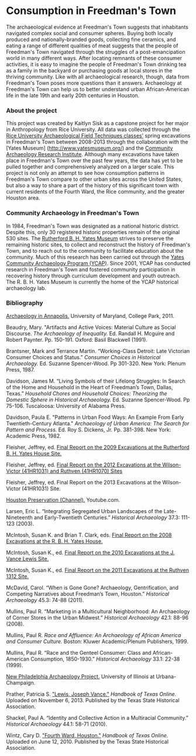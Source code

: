 <h1><a id="top">Consumption in Freedman's Town</a></h1>

The archaeological evidence at Freedman's Town suggests that inhabitants navigated complex social and consumer spheres. Buying both locally produced and nationally-branded goods, collecting fine ceramics, and eating a range of different qualities of meat suggests that the people of Freedman's Town navigated through the struggles of a post-emancipation world in many different ways. After locating remnants of these consumer activities, it is easy to imagine the people of Freedman's Town drinking tea as a family in the backyard or purchasing goods at local stores in the thriving community. Like with all archaeological research, though, data from Freedman's Town poses more questions than it answers. Archaeology at Freedman's Town can help us to better understand urban African-American life in the late 19th and early 20th centuries in Houston.

<h3><a id="about">About the project</a></h3>

This project was created by Kaitlyn Sisk as a capstone project for her major in Anthropology from Rice University. All data was collected through the [Rice University Archaeological Field Techniques classes'](http://freedmanstownarchaeology.rice.edu/index.html) spring excavations in Freedman's Town between 2008-2013 through the collaboration with the [Yates Museum] (http://www.yatesmuseum.org/) and the [Community Archaeology Research Institute](http://www.publicarchaeology.org/CARI/). Although many excavations have taken place in Freedman's Town over the past few years, the data has yet to be pulled together and comprehensively analyzed on a larger scale. This project is not only an attempt to see how consumption patterns in Freedman's Town compare to other urban sites across the United States, but also a way to share a part of the history of this significant town with current residents of the Fourth Ward, the Rice community, and the greater Houston area. 

<h3><a id="community">Community Archaeology in Freedman's Town</a></h3>

In 1984, Freedman's Town was designated as a national historic district. Despite this, only 30 registered historic properties remain of the original 530 sites. The [Rutherford B. H. Yates Museum](http://www.yatesmuseum.org/) strives to preserve the remaining historic sites, to collect and reconstruct the history of Freedman's Town, and to reach out to the community to facilitate education about the community. Much of this research has been carried out through the [Yates Community Archaeology Program (YCAP)](http://www.publicarchaeology.org/CARI/). Since 2001, YCAP has conducted research in Freedman's Town and fostered community participation in recovering history through curriculum development and youth outreach.  The R. B. H. Yates Museum is currently the home of the YCAP historical archaeology lab. 

<h3><a id="bibliography">Bibliography</a></h3>

[Archaeology in Annapolis.](http://www.aia.umd.edu/) University of Maryland, College Park, 2011. 

Beaudry, Mary. "Artifacts and Active Voices: Material Culture as Social Discourse. *The Archaeology of Inequality.* Ed. Randall H. Mcguire and Robert Paynter. Pp. 150-191. Oxford: Basil Blackwell (1991).

Brantsner, Mark and Terrance Martin. “Working-Class Detroit: Late Victorian Consumer Choices and Status.” *Consumer Choices in Historical Archaeology.* Ed. Suzanne Spencer-Wood. Pp 301-320. New York: Plenum Press, 1987. 

Davidson, James M. “Living Symbols of their Lifelong Struggles: In Search of the Home and Household in the Heart of Freedman’s Town, Dallas, Texas.” *Household Chores and Household Choices: Theorizing the Domestic Sphere in Historical Archaeology.* Ed. Suzanne Spencer-Wood. Pp 75-106. Tuscaloosa: University of Alabama Press.

Davidson, Paula E. "Patterns in Urban Food Ways: An Example From Early Twentieth-Century Atlanta." *Archaeology of Urban America: The Search for Pattern and Process.* Ed. Roy S. Dickens, Jr. Pp. 381-398. New York: Academic Press, 1982.

Fleisher, Jeffrey, ed. [Final Report on the 2009 Excavations at the Rutherford B. H. Yates House Site.](http://freedmanstownarchaeology.rice.edu/reports/2009YatesReport.pdf)

Fleisher, Jeffrey, ed. [Final Report on the 2012 Excavations at the Wilson-Victor (41HR1031) and Ruthven (41HR1070) Sites](http://freedmanstownarchaeology.rice.edu/reports/2012YatesReport.pdf)

Fleisher, Jeffrey, ed. Final Report on the 2013 Excavations at the Wilson-Victor (41HR1031) Site.

[Houston Preservation (Channel).](https://www.youtube.com/user/HoustonPreservation) Youtube.com.

Larsen, Eric L. “Integrating Segregated Urban Landscapes of the Late-Nineteenth and Early-Twentieth Centuries.” *Historical Archaeology* 37.3:  111-123 (2003). 

McIntosh, Susan K. and Brian T. Clark, eds. [Final Report on the 2008 Excavations at the R. B. H. Yates House.](http://freedmanstownarchaeology.rice.edu/reports/2008YatesReport.pdf)

McIntosh, Susan K., ed. [Final Report on the 2010 Excavations at the J. Vance Lewis Site.](http://freedmanstownarchaeology.rice.edu/reports/2010YatesReport.pdf)

McIntosh, Susan K., ed. [Final Report on the 2011 Excavations at the Ruthven 1312 Site.](http://freedmanstownarchaeology.rice.edu/reports/2011YatesReport.pdf)

McDavid, Carol. “When is Gone Gone? Archaeology, Gentrification, and Competing Narratives about Freedman’s Town, Houston.” *Historical Archaeology* 45.3: 74-88 (2011).

Mullins, Paul R. “Marketing in a Multicultural Neighborhood: An Archaeology of Corner Stores in the Urban Midwest.” *Historical Archaeology* 42.1: 88-96 (2008).

Mullins, Paul R. *Race and Affluence: An Archaeology of African America and Consumer Culture.* Boston: Kluwer Academic/Plenum Publishers, 1999.

Mullins, Paul R. “Race and the Genteel Consumer: Class and African-American Consumption, 1850-1930.” *Historical Archaeology* 33.1: 22-38 (1999).

[New Philadelphia Archaeology Project.](http://www.histarch.illinois.edu/NP/index.html) University of Illinois at Urbana-Champaign. 

Prather, Patricia S.  ["Lewis, Joseph Vance."](http://www.tshaonline.org/handbook/online/articles/fleaj) *Handbook of Texas Online.* Uploaded on November 6, 2013. Published by the Texas State Historical Association.

Shackel, Paul A. “Identity and Collective Action in a Multiracial Community.” *Historical Archaeology* 44.1: 58-71 (2010).

Wintz, Cary D. ["Fourth Ward, Houston."](http://www.tshaonline.org/handbook/online/articles/hpf01) *Handbook of Texas Online.* Uploaded on June 12, 2010. Published by the Texas State Historical Association.
